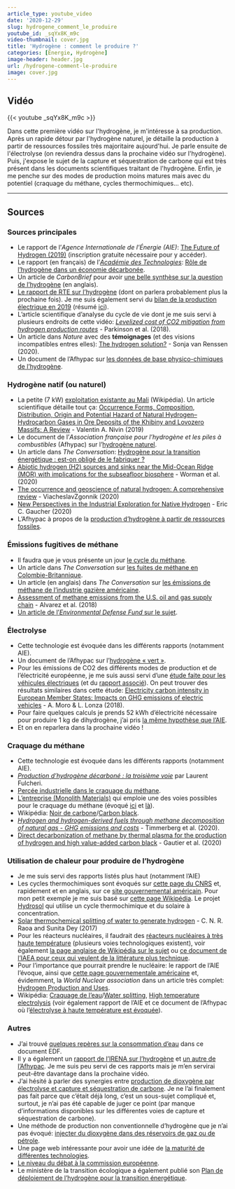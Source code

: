 ```yaml
---
article_type: youtube_video
date: '2020-12-29'
slug: hydrogene_comment_le_produire
youtube_id: _sqYx8K_m9c
video-thumbnail: cover.jpg
title: 'Hydrogène : comment le produire ?'
categories: [Énergie, Hydrogène]
image-header: header.jpg
url: /hydrogene-comment-le-produire
image: cover.jpg
---
```


## Vidéo

{{< youtube _sqYx8K_m9c >}}

Dans cette première vidéo sur l'hydrogène, je m'intéresse à sa production. Après un rapide détour par l'hydrogène naturel, je détaille la production à partir de ressources fossiles très majoritaire aujourd'hui. Je parle ensuite de l'électrolyse (on reviendra dessus dans la prochaine vidéo sur l'hydrogène). Puis, j'expose le sujet de la capture et séquestration de carbone qui est très présent dans les documents scientifiques traitant de l'hydrogène. Enfin, je me penche sur des modes de production moins matures mais avec du potentiel (craquage du méthane, cycles thermochimiques... etc).

<hr>

## Sources

### Sources principales

- Le rapport de l’_Agence Internationale de l’Énergie (AIE)_: [The Future of Hydrogen (2019)](https://webstore.iea.org/download/direct/2803) (inscription gratuite nécessaire pour y accéder).
- Le rapport (en français) de l’[_Académie des Technologies_](http://academie-technologies-prod.s3.amazonaws.com/2019/10/11/12/52/38/bcec6a2e-2428-4a06-8601-52310d41dcd6/ADT_Plaquette%202019_FR_PAP.pdf): [Rôle de l’hydrogène dans un économie décarbonée](https://www.academie-technologies.fr/blog/categories/publications-de-l-academie/posts/role-de-l-hydrogene-dans-une-economie-decarbonee-rapport).
- Un article de _CarbonBrief_ pour avoir [une belle synthèse sur la question de l’hydrogène](https://www.carbonbrief.org/in-depth-qa-does-the-world-need-hydrogen-to-solve-climate-change) (en anglais).
- [Le rapport de RTE sur l’hydrogène](https://assets.rte-france.com/prod/public/2020-07/rapport%20hydrogene.pdf) (dont on parlera probablement plus la prochaine fois). Je me suis également servi du [bilan de la production électrique en 2019](https://assets.rte-france.com/prod/public/2020-06/bilan-electrique-2019_1_0.pdf) (résumé [ici](https://www.connaissancedesenergies.org/la-production-delectricite-en-france-metropolitaine-tous-les-chiffres-cles-de-2019-200212-0)). 
- L’article scientifique d’analyse du cycle de vie dont je me suis servi à plusieurs endroits de cette vidéo: _[Levelized cost of CO2 mitigation from hydrogen production routes](https://pubs.rsc.org/en/content/articlelanding/2019/EE/C8EE02079E#!divAbstract)_ - Parkinson et al. (2018).
- Un article dans _Nature_ avec des __témoignages__ (et des visions incompatibles entres elles): [The hydrogen solution?](https://www.nature.com/articles/s41558-020-0891-0) - Sonja van Renssen (2020).
- Un document de l’Afhypac sur [les données de base physico-chimiques de l’hydrogène](http://www.afhypac.org/documents/tout-savoir/fiche_1.2_donnees_physicochimiques_rev.mars_2013.pdf).

### Hydrogène natif (ou naturel)

- La petite (7 kW) [exploitation existante au Mali](https://fr.wikipedia.org/wiki/Bourak%C3%A9bougou) (Wikipédia). Un article scientifique détaille tout ça: [Occurrence Forms, Composition, Distribution, Origin and Potential Hazard of Natural Hydrogen–Hydrocarbon Gases in Ore Deposits of the Khibiny and Lovozero Massifs: A Review](https://www.mdpi.com/2075-163X/9/9/535) - Valentin A. Nivin (2019)
- Le document de l’_Association française pour l’hydrogène et les piles à combustibles_ (Afhypac) sur l’[hydrogène naturel](https://www.afhypac.org/).
- Un article dans _The Conversation_: [Hydrogène pour la transition énergétique : est-on obligé de le fabriquer ?](https://theconversation.com/hydrogene-pour-la-transition-energetique-est-on-oblige-de-le-fabriquer-138843)
- [Abiotic hydrogen (H2) sources and sinks near the Mid-Ocean Ridge (MOR) with implications for the subseafloor biosphere](https://www.pnas.org/content/117/24/13283.short) - Worman et al. (2020)
- [The occurrence and geoscience of natural hydrogen: A comprehensive review](https://www.sciencedirect.com/science/article/abs/pii/S0012825219304787) - ViacheslavZgonnik (2020)
- [New Perspectives in the Industrial Exploration for Native Hydrogen](https://pubs.geoscienceworld.org/msa/elements/article/16/1/8/582934) - Eric C. Gaucher (2020)
- L’Afhypac à propos de la [production d’hydrogène à partir de ressources fossiles](http://www.afhypac.org/documents/tout-savoir/Fiche%203.1.1%20-%20Production%20%C3%A0%20partir%20de%20fossiles%20-%20rev%20nov2019%20Th%20A.pdf).

### Émissions fugitives de méthane

- Il faudra que je vous présente un jour [le cycle du méthane](https://www.globalcarbonproject.org/methanebudget/20/files/MethaneInfographic2020.png).
- Un article dans _The Conversation_ sur [les fuites de méthane en Colombie-Britannique](https://theconversation.com/plus-de-10-pour-cent-des-puits-dextraction-fuient-au-nord-est-de-la-colombie-britannique-132854).
- Un article (en anglais) dans _The Conversation_ sur [les émissions de méthane de l’industrie gazière américaine](https://theconversation.com/the-us-natural-gas-industry-is-leaking-way-more-methane-than-previously-thought-heres-why-that-matters-98918).
- [Assessment of methane emissions from the U.S. oil and gas supply chain](https://science.sciencemag.org/content/361/6398/186) - Alvarez et al. (2018)
- [Un article de l’_Environmental Defense Fund_ sur le sujet](https://www.edf.org/climate/methane-studies).

### Électrolyse

- Cette technologie est évoquée dans les différents rapports (notamment AIE).  
- Un document de l’Afhypac sur l’[hydrogène « vert »](http://www.afhypac.org/documents/tout-savoir/Fiche%203.5%20-%20H2%20vert%20R%C3%A9v.%20avril%202020%20PM.pdf).
- Pour les émissions de CO2 des différents modes de production et de l’électricité européenne, je me suis aussi servi d’une [étude faite pour les véhicules électriques](https://www.greencarcongress.com/2020/09/20200902-ricardo.html) (et du [rapport associé](https://ec.europa.eu/clima/sites/clima/files/transport/vehicles/docs/2020_study_main_report_en.pdf)). On peut trouver des résultats similaires dans cette étude: [Electricity carbon intensity in European Member States: Impacts on GHG emissions of electric vehicles](https://www.sciencedirect.com/science/article/pii/S1361920916307933) - A. Moro & L. Lonza (2018).
- Pour faire quelques calculs je prends 52 kWh d’électricité nécessaire pour produire 1 kg de dihydrogène, j’ai pris [la même hypothèse que l’AIE](https://www.iea.org/reports/the-future-of-hydrogen/data-and-assumptions).
- Et on en reparlera dans la prochaine vidéo !

### Craquage du méthane

- Cette technologie est évoquée dans les différents rapports (notamment AIE).  
- _[Production d’hydrogène décarboné : la troisième voie](http://www.annales.org/re/2020/re99/2020-07-17.pdf)_ par Laurent Fulcheri.
- [Percée industrielle dans le craquage du méthane](https://www.carnot-mines.eu/fr/perc%C3%A9e-industrielle-dans-le-craquage-du-m%C3%A9thane).
- [L’entreprise (Monolith Materials)](https://monolithmaterials.com/) qui emploie une des voies possibles pour le craquage du méthane (évoqué [ici](https://www.prnewswire.com/news-releases/monolith-materials-plans-to-build-countrys-first-large-scale-carbon-free-ammonia-plant-301147252.html) et [là](https://www.ammoniaenergy.org/articles/methane-splitting-and-turquoise-ammonia/)).
- Wikipédia: [Noir de carbone](https://fr.wikipedia.org/wiki/Noir_de_carbone)/[Carbon black](https://en.wikipedia.org/wiki/Carbon_black).
- _[Hydrogen and hydrogen-derived fuels through methane decomposition of natural gas - GHG emissions and costs](https://www.sciencedirect.com/science/article/pii/S2590174520300155?via%3Dihub)_ - Timmerberg et al. (2020).
- [Direct decarbonization of methane by thermal plasma for the production of hydrogen and high value-added carbon black](https://www.sciencedirect.com/science/article/abs/pii/S0360319917336492?via%3Dihub) - Gautier et al. (2020)

### Utilisation de chaleur pour produire de l’hydrogène

- Je me suis servi des rapports listés plus haut (notamment l’AIE)
- Les cycles thermochimiques sont évoqués sur [cette page du CNRS](https://www.promes.cnrs.fr/index.php?page=cycles-thermochimiques-de-dissociation-de-l-eau#:~:text=Les%20cycles%20thermochimiques%20coupl%C3%A9s%20%C3%A0,ordre%20de%2030%2D45%25) et, rapidement et en anglais, sur ce [site gouvernemental américain](https://www.energy.gov/eere/fuelcells/hydrogen-production-thermochemical-water-splitting). Pour mon petit exemple je me suis basé sur [cette page Wikipédia](https://en.wikipedia.org/wiki/Zinc%E2%80%93zinc_oxide_cycle). Le projet [Hydrosol](https://www.ecosources.info/actualites/374-hydrosol-ii-produire-de-l-hydrogene-en-exploitant-l-energie-solaire) qui utilise un cycle thermochimique et du solaire à concentration.
- [Solar thermochemical splitting of water to generate hydrogen](https://www.pnas.org/content/pnas/114/51/13385.full.pdf) - C. N. R. Raoa and Sunita Dey (2017)
- Pour les réacteurs nucléaires, il faudrait des [réacteurs nucléaires à très haute température](https://fr.wikipedia.org/wiki/R%C3%A9acteur_nucl%C3%A9aire_%C3%A0_tr%C3%A8s_haute_temp%C3%A9rature) (plusieurs voies technologiques existent), voir également [la page anglaise de Wikipédia sur le sujet](https://en.wikipedia.org/wiki/Very-high-temperature_reactor) ou [ce document de l’IAEA pour ceux qui veulent de la littérature plus technique](https://nucleus.iaea.org/sites/htgr-kb/HTR2014/Paper%20list/Track1/HTR2014-11125.pdf).
- Pour l’importance que pourrait prendre le nucléaire: le rapport de l’AIE l’évoque, ainsi que [cette page gouvernementale américaine](https://www.energy.gov/ne/articles/could-hydrogen-help-save-nuclear) et, évidemment, la _World Nuclear association_ dans un article très complet: [Hydrogen Production and Uses](https://www.world-nuclear.org/information-library/energy-and-the-environment/hydrogen-production-and-uses.aspx).
- Wikipédia: [Craquage de l’eau](https://fr.wikipedia.org/wiki/Craquage_de_l%27eau)/[Water splitting](https://en.wikipedia.org/wiki/Water_splitting), [High temperature electrolysis](https://en.wikipedia.org/wiki/High-temperature_electrolysis) (voir également rapport de l’AIE et ce document de l’Afhypac où l’[électrolyse à haute température est évoquée](https://www.afhypac.org/documents/tout-savoir/Fiche%203.2.1%20-%20Electrolyse%20de%20l%27eau%20revjanv2017%20ThA.pdf)).

### Autres

- J’ai trouvé [quelques repères sur la consommation d’eau](https://www.edf.fr/sites/default/files/contrib/groupe-edf/producteur-industriel/nucleaire/enjeux/environnement/gestion-de-l-eau/centrales_nucleaires_et_environnement_-_rejets_deau_light.pdf) dans ce document EDF.
- Il y a également un [rapport de l’IRENA sur l’hydrogène](https://www.irena.org/-/media/Files/IRENA/Agency/Publication/2018/Sep/IRENA_Hydrogen_from_renewable_power_2018.pdf) et [un autre de l’Afhypac](https://www.afhypac.org/documents/publications/rapports/Afhypac_Etude%20H2%20Fce%20GB_def.pdf). Je me suis peu servi de ces rapports mais je m’en servirai peut-être davantage dans la prochaine vidéo.
- J’ai hésité à parler des synergies entre [production de dioxygène par électrolyse et capture et séquestration de carbone](https://www.sciencedirect.com/science/article/pii/S0360319917312272). Je ne l’ai finalement pas fait parce que c’était déjà long, c’est un sous-sujet compliqué et, surtout, je n’ai pas été capable de juger ce point (par manque d’informations disponibles sur les différentes voies de capture et séquestration de carbone).
- Une méthode de production non conventionnelle d’hydrogène que je n’ai pas évoqué: [injecter du dioxygène dans des réservoirs de gaz ou de pétrole](https://phys.org/news/2019-08-scientists-hydrogen-gas-oil-bitumen.html).
- Une page web intéressante pour avoir une idée de [la maturité de différentes technologies](https://www.energy-transition-institute.com/fr/insights/hydrogen).
- [Le niveau du débat à la commission européenne](https://www.euractiv.com/section/energy-environment/news/renewable-or-low-carbon-eu-countries-face-off-over-hydrogen/).
- Le ministère de la transition écologique a également publié son [Plan de déploiement de l’hydrogène pour la transition énergétique](https://www.ecologie.gouv.fr/sites/default/files/Plan_deploiement_hydrogene.pdf).
